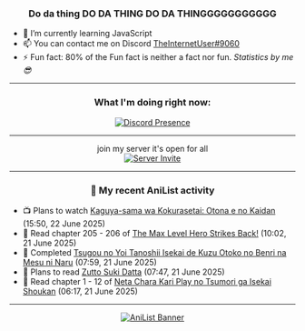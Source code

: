 <div align="center">

### Do da thing DO DA THING DO DA THINGGGGGGGGGGG
</div>

- 🌱 I’m currently learning JavaScript
- 📫 You can contact me on Discord [TheInternetUser#9060](https://discord.com/users/534117072796385300)
- ⚡ Fun fact: 80% of the Fun fact is neither a fact nor fun. _Statistics by me 😎_
<hr>

<div align="center">

### What I'm doing right now:
[![Discord Presence](https://lanyard.cnrad.dev/api/534117072796385300)](https://discord.com/users/534117072796385300)
<hr>

join my server it's open for all <br>
[![Server Invite](https://invidget.switchblade.xyz/bfYgVHxrSs)](https://discord.gg/bfYgVHxrSs)

<hr>
  
### 🌸 My recent AniList activity

</div>

<!-- ANILIST_ACTIVITY:start -->

-   📺 Plans to watch [Kaguya-sama wa Kokurasetai: Otona e no Kaidan](https://anilist.co/anime/194884) (15:50, 22 June 2025)
-   📖 Read chapter 205 - 206 of [The Max Level Hero Strikes Back!](https://anilist.co/manga/125636) (10:02, 21 June 2025)
-   📖 Completed [Tsugou no Yoi Tanoshii Isekai de Kuzu Otoko no Benri na Mesu ni Naru](https://anilist.co/manga/138312) (07:59, 21 June 2025)
-   📖 Plans to read [Zutto Suki Datta](https://anilist.co/manga/95038) (07:47, 21 June 2025)
-   📖 Read chapter 1 - 12 of [Neta Chara Kari Play no Tsumori ga Isekai Shoukan](https://anilist.co/manga/125803) (06:17, 21 June 2025)

<!-- ANILIST_ACTIVITY:end -->
<hr>

<div align="center">

[![AniList Banner](https://img.anili.st/User/929966)](https://anilist.co/user/TheInternetUser)

<!-- ![Profile views](https://gpvc.arturio.dev/TheInternetUse7) Since 2023-01-09 -->
<br>


</div>
